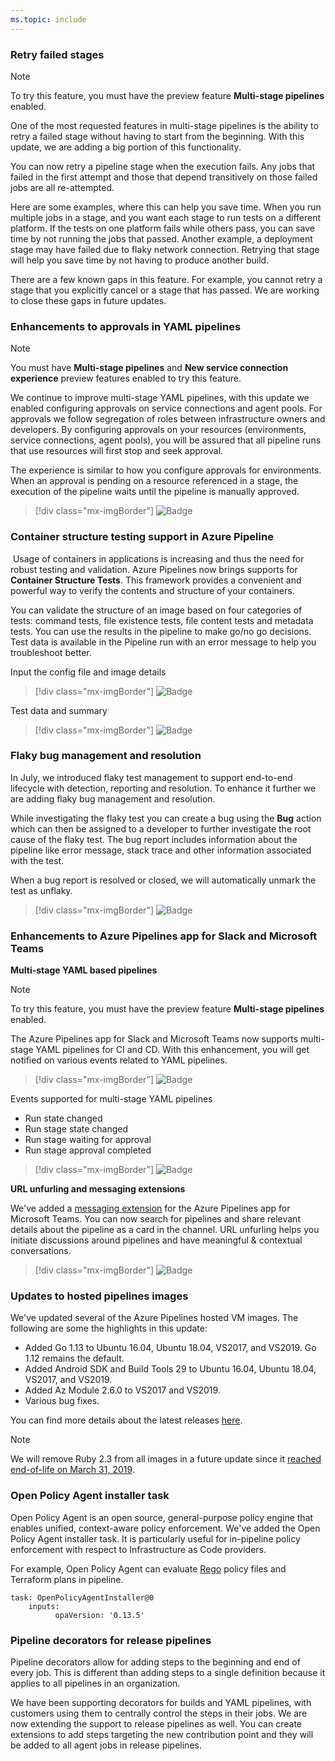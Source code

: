 ```yaml
---
ms.topic: include
---
```


### Retry failed stages

> [!NOTE]
> To try this feature, you must have the preview feature **Multi-stage pipelines** enabled.

One of the most requested features in multi-stage pipelines is the ability to retry a failed stage without having to start from the beginning. With this update, we are adding a big portion of this functionality.

You can now retry a pipeline stage when the execution fails. Any jobs that failed in the first attempt and those that depend transitively on those failed jobs are all re-attempted.

Here are some examples, where this can help you save time. When you run multiple jobs in a stage, and you want each stage to run tests on a different platform. If the tests on one platform fails while others pass, you can save time by not running the jobs that passed. Another example, a deployment stage may have failed due to flaky network connection. Retrying that stage will help you save time by not having to produce another build.

There are a few known gaps in this feature. For example, you cannot retry a stage that you explicitly cancel or a stage that has passed. We are working to close these gaps in future updates.

### Enhancements to approvals in YAML pipelines

> [!NOTE] 
> You must have **Multi-stage pipelines** and **New service connection experience** preview features enabled to try this feature.

We continue to improve multi-stage YAML pipelines, with this update we enabled configuring approvals on service connections and agent pools.
For approvals we follow segregation of roles between infrastructure owners and developers. By configuring approvals on your resources (environments, service connections, agent pools), you will be assured that all pipeline runs that use resources will first stop and seek approval. 

The experience is similar to how you configure approvals for environments. When an approval is pending on a resource referenced in a stage, the execution of the pipeline waits until the pipeline is manually approved.

> [!div class="mx-imgBorder"]
> ![Badge](../../_img/158_06.png)

### Container structure testing support in Azure Pipeline
​
Usage of containers in applications is increasing and thus the need for robust testing and validation. Azure Pipelines now brings supports for **Container Structure Tests**. This framework provides a convenient and powerful way to verify the contents and structure of your containers. 

You can validate the structure of an image based on four categories of tests: command tests, file existence tests, file content tests and metadata tests. You can use the results in the pipeline to make go/no go decisions. Test data is available in the Pipeline run with an error message to help you troubleshoot better. 

Input the config file and image details

> [!div class="mx-imgBorder"]
> ![Badge](../../_img/158_01.png)

Test data and summary 

> [!div class="mx-imgBorder"]
> ![Badge](../../_img/158_02.png)

### Flaky bug management and resolution

In July, we introduced flaky test management to support end-to-end lifecycle with detection, reporting and resolution. To enhance it further we are adding flaky bug management and resolution. 

While investigating the flaky test you can create a bug using the **Bug** action which can then be assigned to a developer to further investigate the root cause of the flaky test. The bug report includes information about the pipeline like error message, stack trace and other information associated with the test.

When a bug report is resolved or closed, we will automatically unmark the test as unflaky. 

> [!div class="mx-imgBorder"]
> ![Badge](../../_img/158_03.png)

### Enhancements to Azure Pipelines app for Slack and Microsoft Teams

**Multi-stage YAML based pipelines**

> [!NOTE]
> To try this feature, you must have the preview feature **Multi-stage pipelines** enabled.

The Azure Pipelines app for Slack and Microsoft Teams now supports multi-stage YAML pipelines for CI and CD. With this enhancement, you will get notified on various events related to YAML pipelines. 

> [!div class="mx-imgBorder"]
> ![Badge](../../_img/158_12.png)

Events supported for multi-stage YAML pipelines
* Run state changed
* Run stage state changed
* Run stage waiting for approval
* Run stage approval completed

> [!div class="mx-imgBorder"]
> ![Badge](../../_img/158_07.png)

**URL unfurling and messaging extensions**

We've added a [messaging extension](https://docs.microsoft.com/en-us/microsoftteams/platform/concepts/messaging-extensions/messaging-extensions-overview) for the Azure Pipelines app for Microsoft Teams. You can now search for pipelines and share relevant details about the pipeline as a card in the channel. URL unfurling helps you initiate discussions around pipelines and have meaningful & contextual conversations.

> [!div class="mx-imgBorder"]
> ![Badge](../../_img/158_08.png)

### Updates to hosted pipelines images

We've updated several of the Azure Pipelines hosted VM images. The following are some the highlights in this update:
* Added Go 1.13 to Ubuntu 16.04, Ubuntu 18.04, VS2017, and VS2019. Go 1.12 remains the default.
* Added Android SDK and Build Tools 29 to Ubuntu 16.04, Ubuntu 18.04, VS2017, and VS2019.
* Added Az Module 2.6.0 to VS2017 and VS2019.
* Various bug fixes.

You can find more details about the latest releases [here](https://github.com/microsoft/azure-pipelines-image-generation/releases).

> [!Note] 
> We will remove Ruby 2.3 from all images in a future update since it [reached end-of-life on March 31, 2019](https://www.ruby-lang.org/en/news/2019/03/31/support-of-ruby-2-3-has-ended/).

### Open Policy Agent installer task

Open Policy Agent is an open source, general-purpose policy engine that enables unified, context-aware policy enforcement. We've added the Open Policy Agent installer task. It is particularly useful for in-pipeline policy enforcement with respect to Infrastructure as Code providers.

For example, Open Policy Agent can evaluate [Rego](https://www.openpolicyagent.org/docs/latest/policy-language/) policy files and Terraform plans in pipeline. 

```
task: OpenPolicyAgentInstaller@0
    inputs:
          opaVersion: '0.13.5'
```

### Pipeline decorators for release pipelines

Pipeline decorators allow for adding steps to the beginning and end of every job. This is different than adding steps to a single definition because it applies to all pipelines in an organization.

We have been supporting decorators for builds and YAML pipelines, with customers using them to centrally control the steps in their jobs. We are now extending the support to release pipelines as well. You can create extensions to add steps targeting the new contribution point and they will be added to all agent jobs in release pipelines.